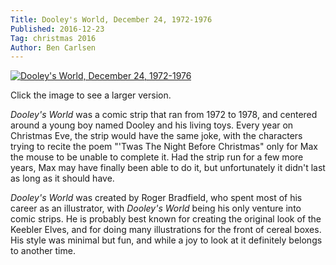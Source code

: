 ```yaml
---
Title: Dooley's World, December 24, 1972-1976
Published: 2016-12-23
Tag: christmas 2016
Author: Ben Carlsen
---
```


[![Dooley's World, December 24, 1972-1976](http://blog.arkholt.com/media/decstrips2016/23-DooleysWorld1972-1976.png)](http://blog.arkholt.com/media/decstrips2016/23-DooleysWorld1972-1976.png)

Click the image to see a larger version.

*Dooley's World* was a comic strip that ran from 1972 to 1978, and centered around a young boy named Dooley and his living toys. Every year on Christmas Eve, the strip would have the same joke, with the characters trying to recite the poem "'Twas The Night Before Christmas" only for Max the mouse to be unable to complete it. Had the strip run for a few more years, Max may have finally been able to do it, but unfortunately it didn't last as long as it should have.

*Dooley's World* was created by Roger Bradfield, who spent most of his career as an illustrator, with *Dooley's World* being his only venture into comic strips. He is probably best known for creating the original look of the Keebler Elves, and for doing many illustrations for the front of cereal boxes. His style was minimal but fun, and while a joy to look at it definitely belongs to another time.
